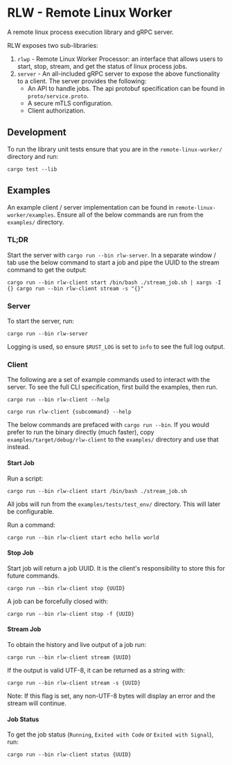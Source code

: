 # RLW - Remote Linux Worker
A remote linux process execution library and gRPC server.

RLW exposes two sub-libraries:
1. `rlwp` - Remote Linux Worker Processor: an interface that allows users to start, stop, stream, and get the status of linux process jobs.
2. `server` - An all-included gRPC server to expose the above functionality to a client. The server provides the following:
   - An API to handle jobs. The api protobuf specification can be found in `proto/service.proto`.
   - A secure mTLS configuration.
   - Client authorization.


## Development

To run the library unit tests ensure that you are in the `remote-linux-worker/` directory and run:
```
cargo test --lib
```

## Examples

An example client / server implementation can be found in `remote-linux-worker/examples`. Ensure all of the below commands are run from the `examples/` directory.

### TL;DR
Start the server with `cargo run --bin rlw-server`.
In a separate window / tab use the below command to start a job and pipe the UUID to the stream command to get the output:
```
cargo run --bin rlw-client start /bin/bash ./stream_job.sh | xargs -I {} cargo run --bin rlw-client stream -s "{}"
```

### Server

To start the server, run:
```
cargo run --bin rlw-server
```

Logging is used, so ensure `$RUST_LOG` is set to `info` to see the full log output.


### Client

The following are a set of example commands used to interact with the server. To see the full CLI specification, first build the examples, then run.
 ```
cargo run --bin rlw-client --help

cargo run rlw-client {subcommand} --help
 ``` 

The below commands are prefaced with `cargo run --bin`. If you would prefer to run the binary directly (much faster), copy `examples/target/debug/rlw-client` to the `examples/` directory and use that instead.

#### Start Job

Run a script: 
```
cargo run --bin rlw-client start /bin/bash ./stream_job.sh
```
All jobs will run from the `examples/tests/test_env/` directory. This will later be configurable.

Run a command:
```
cargo run --bin rlw-client start echo hello world
```

#### Stop Job
Start job will return a job UUID. It is the client's responsibility to store this for future commands.

```
cargo run --bin rlw-client stop {UUID} 
```

A job can be forcefully closed with:
```
cargo run --bin rlw-client stop -f {UUID} 
```


#### Stream Job
To obtain the history and live output of a job run:

```
cargo run --bin rlw-client stream {UUID} 
```

If the output is valid UTF-8, it can be returned as a string with:

```
cargo run --bin rlw-client stream -s {UUID} 
```

Note: If this flag is set, any non-UTF-8 bytes will display an error and the stream will continue.


#### Job Status 
To get the job status (`Running`, `Exited with Code` or `Exited with Signal`), run:

```
cargo run --bin rlw-client status {UUID} 
```
